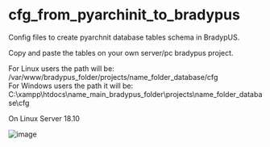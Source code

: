 # cfg_from_pyarchinit_to_bradypus
Config files to create pyarchnit database tables schema in BradypUS.

Copy and paste the tables on your own server/pc bradypus project.

For Linux users the path will be: /var/www/bradypus_folder/projects/name_folder_database/cfg  
For Windows users the path it will be: C:\xampp\htdocs\name_main_bradypus_folder\projects\name_folder_database\cfg

On Linux Server 18.10

![image](https://user-images.githubusercontent.com/11267377/142949677-a0eb389a-2f32-45a7-a5d7-a29fb169d4dc.png)

